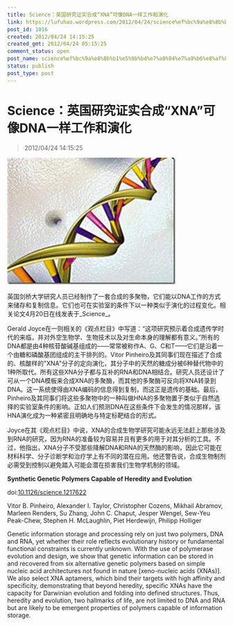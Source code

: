 ```yaml
---
title: Science：英国研究证实合成“XNA”可像DNA一样工作和演化
link: https://lufuhao.wordpress.com/2012/04/24/science%ef%bc%9a%e8%8b%b1%e5%9b%bd%e7%a0%94%e7%a9%b6%e8%af%81%e5%ae%9e%e5%90%88%e6%88%90xna%e5%8f%af%e5%83%8fdna%e4%b8%80%e6%a0%b7%e5%b7%a5%e4%bd%9c%e5%92%8c%e6%bc%94%e5%8c%96/
post_id: 1016
created: 2012/04/24 14:15:25
created_gmt: 2012/04/24 05:15:25
comment_status: open
post_name: science%ef%bc%9a%e8%8b%b1%e5%9b%bd%e7%a0%94%e7%a9%b6%e8%af%81%e5%ae%9e%e5%90%88%e6%88%90xna%e5%8f%af%e5%83%8fdna%e4%b8%80%e6%a0%b7%e5%b7%a5%e4%bd%9c%e5%92%8c%e6%bc%94%e5%8c%96
status: publish
post_type: post
---
```


# Science：英国研究证实合成“XNA”可像DNA一样工作和演化

> 2012/04/24 14:15:25

![20120424-141525-0001](/assets/images/20120424-141525-0001.jpg)

英国剑桥大学研究人员已经制作了一套合成的多聚物，它们能以DNA工作的方式来储存和复制信息。它们也可在实验室的条件下以一种类似于演化的过程变化。相关论文4月20日在线发表于_Science_。 

Gerald Joyce在一则相关的《观点栏目》中写道：“这项研究预示着合成遗传学时代的来临，并对外空生物学、生物技术以及对生命本身的理解都有意义。”所有的 DNA都是由4种核苷酸碱基组成的——常常被称作A、G、C和T——它们是沿着一个由糖和磷酸基团组成的主干排列的。Vitor Pinheiro及其同事们现在描述了合成的、核酸样的"XNA"分子的定向演化，其分子中的天然的糖成分被6种替代物中的1种所取代。所有这些XNA分子都与互补的RNA和DNA相结合。研究人员还设计了可从一个DNA模板来合成XNA的多聚酶，而其他的多聚酶可反向将XNA转录到DNA。这一系统使得由XNA编码的信息得到复制，而这正是遗传的基础。最后，Pinheiro及其同事们将这些多聚物中的一种叫做HNA的多聚物置于类似于自然选择的实验室条件的影响。正如人们预测DNA在这些条件下会发生的情况那样，该HNA演化成为一种紧密且明确地与特定标靶结合的形式。 

Joyce在其《观点栏目》中说，XNA的合成生物学研究可能永远无法赶上那些涉及到RNA的研究，因为RNA的准备较为容易并且有更多的用于对其分析的工具。不过，他指出，XNA分子不受那些降解DNA和RNA的天然酶的影响，因此它可能在材料科学、分子诊断学和治疗学上有不同的潜在应用。他还警告说，合成生物制剂必需受到控制以避免踏入可能会潜在损害我们生物学机制的领域。 

 

**Synthetic Genetic Polymers Capable of Heredity and Evolution**

doi:[10.1126/science.1217622](http://dx.doi.org/doi:10.1126/science.1217622)

Vitor B. Pinheiro, Alexander I. Taylor, Christopher Cozens, Mikhail Abramov, Marleen Renders, Su Zhang, John C. Chaput, Jesper Wengel, Sew-Yeu Peak-Chew, Stephen H. McLaughlin, Piet Herdewijn, Philipp Holliger 

Genetic information storage and processing rely on just two polymers, DNA and RNA, yet whether their role reflects evolutionary history or fundamental functional constraints is currently unknown. With the use of polymerase evolution and design, we show that genetic information can be stored in and recovered from six alternative genetic polymers based on simple nucleic acid architectures not found in nature \[xeno-nucleic acids (XNAs)\]. We also select XNA aptamers, which bind their targets with high affinity and specificity, demonstrating that beyond heredity, specific XNAs have the capacity for Darwinian evolution and folding into defined structures. Thus, heredity and evolution, two hallmarks of life, are not limited to DNA and RNA but are likely to be emergent properties of polymers capable of information storage.
